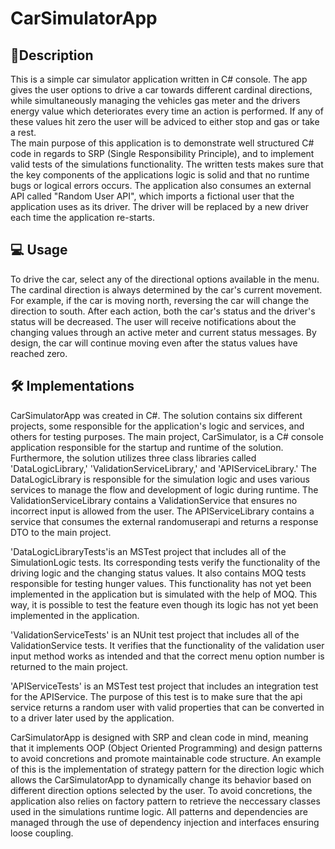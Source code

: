 # CarSimulatorApp
## 📃Description
This is a simple car simulator application written in C# console. The app gives the user options to drive a car towards different cardinal directions, while simultaneously 
managing the vehicles gas meter and the drivers energy value which deteriorates every time an action is performed. If any of these values hit zero the user will be adviced to either stop and gas or take a rest.  
The main purpose of this application is to demonstrate well structured C# code in regards to SRP (Single Responsibility Principle), and to implement valid tests of the simulations functionality. The written tests makes sure that the key 
components of the applications logic is solid and that no runtime bugs or logical errors occurs. The application also consumes an external API called "Random User API", which imports a fictional user that the application uses as its driver.
The driver will be replaced by a new driver each time the application re-starts.

## :computer: Usage
To drive the car, select any of the directional options available in the menu. The cardinal direction is always determined by the car's current movement. For example, if the car is moving north, reversing the car will change the direction to south. After each action, both the car's status and the driver's status will be decreased. The user will receive notifications about the changing values through an active meter and current status messages.
By design, the car will continue moving even after the status values have reached zero.  



## 🛠️ Implementations
CarSimulatorApp was created in C#. The solution contains six different projects, some responsible for the application's logic and services, and others for testing purposes. 
The main project, CarSimulator, is a C# console application responsible for the startup and runtime of the solution. Furthermore, the solution utilizes three class libraries called 'DataLogicLibrary,' 'ValidationServiceLibrary,' and 'APIServiceLibrary.'
The DataLogicLibrary is responsible for the simulation logic and uses various services to manage the flow and development of logic during runtime.
The ValidationServiceLibrary contains a ValidationService that ensures no incorrect input is allowed from the user. The APIServiceLibrary contains a service that consumes the external randomuserapi and returns a response DTO to the main project.

'DataLogicLibraryTests'is an MSTest project that includes all of the SimulationLogic tests. Its corresponding tests verify the functionality of the driving logic and the changing status values.
It also contains MOQ tests responsible for testing hunger values. This functionality has not yet been implemented in the application but is simulated with the help of MOQ. This way, it is possible to test the feature even though its logic has not yet been implemented in the application.

'ValidationServiceTests' is an NUnit test project that includes all of the ValidationService tests. It verifies that the functionality of the validation user input method works as intended and that the correct menu option number is returned to the main project.

'APIServiceTests' is an MSTest test project that includes an integration test for the APIService. The purpose of this test is to make sure that the api service returns a random user with valid properties that can be converted in to a driver later used by the application.

CarSimulatorApp is designed with SRP and clean code in mind, meaning that it implements OOP (Object Oriented Programming) and design patterns to avoid concretions and promote maintainable code structure.
An example of this is the implementation of strategy pattern for the direction logic which allows the CarSimulatorApp to dynamically change its behavior based on different direction options selected by the user. To avoid concretions, the application also relies on factory pattern to retrieve the neccessary classes used in the simulations runtime logic. All patterns and dependencies are managed through the use of dependency injection and interfaces ensuring loose coupling.
